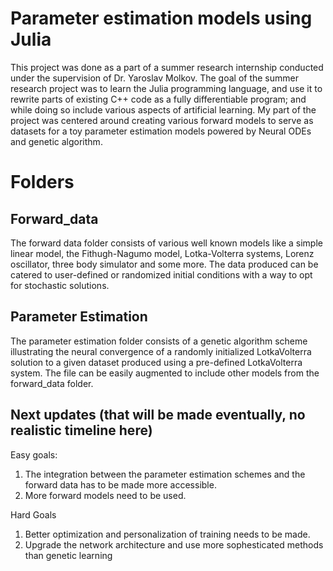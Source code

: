 # Parameter estimation models using Julia

This project was done as a part of a summer research internship conducted under the supervision of Dr. Yaroslav Molkov. The goal of the summer research project was to learn the Julia programming language, and use it to rewrite parts of existing C++ code as a fully differentiable program; and while doing so include various aspects of artificial learning. My part of the project was centered around creating various forward models to serve as datasets for a toy parameter estimation models powered by Neural ODEs and genetic algorithm.

# Folders 
## Forward_data

The forward data folder consists of various well known models like a simple linear model, the Fithugh-Nagumo model, Lotka-Volterra systems, Lorenz oscillator, three body simulator and some more. The data produced can be catered to user-defined or randomized initial conditions with a way to opt for stochastic solutions. 

## Parameter Estimation

The parameter estimation folder consists of a genetic algorithm scheme illustrating the neural convergence of a randomly initialized LotkaVolterra solution to a given dataset produced using a pre-defined LotkaVolterra system. The file can be easily augmented to include other models from the forward_data folder. 

## Next updates (that will be made eventually, no realistic timeline here)

Easy goals:
1. The integration between the parameter estimation schemes and the forward data has to be made more accessible. 
2. More forward models need to be used. 

Hard Goals
1. Better optimization and personalization of training needs to be made.
2. Upgrade the network architecture and use more sophesticated methods than genetic learning
